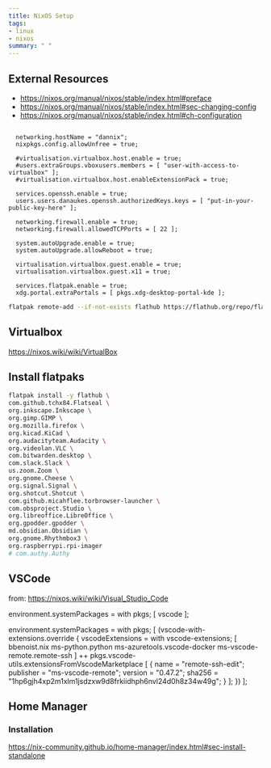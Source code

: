 ```yaml
---
title: NixOS Setup
tags:
- linux
- nixos
summary: " "
---
```


## External Resources

- <https://nixos.org/manual/nixos/stable/index.html#preface>
- <https://nixos.org/manual/nixos/stable/index.html#sec-changing-config>
- <https://nixos.org/manual/nixos/stable/index.html#ch-configuration>


```

  networking.hostName = "dannix";
  nixpkgs.config.allowUnfree = true;

  #virtualisation.virtualbox.host.enable = true;
  #users.extraGroups.vboxusers.members = [ "user-with-access-to-virtualbox" ];
  #virtualisation.virtualbox.host.enableExtensionPack = true;

  services.openssh.enable = true;
  users.users.danaukes.openssh.authorizedKeys.keys = [ "put-in-your-public-key-here" ];

  networking.firewall.enable = true;
  networking.firewall.allowedTCPPorts = [ 22 ];

  system.autoUpgrade.enable = true;
  system.autoUpgrade.allowReboot = true;

  virtualisation.virtualbox.guest.enable = true;
  virtualisation.virtualbox.guest.x11 = true;

  services.flatpak.enable = true;
  xdg.portal.extraPortals = [ pkgs.xdg-desktop-portal-kde ];

```


```bash
flatpak remote-add --if-not-exists flathub https://flathub.org/repo/flathub.flatpakrepo
```

## Virtualbox

https://nixos.wiki/wiki/VirtualBox

## Install flatpaks

```bash
flatpak install -y flathub \
com.github.tchx84.Flatseal \
org.inkscape.Inkscape \
org.gimp.GIMP \
org.mozilla.firefox \
org.kicad.KiCad \
org.audacityteam.Audacity \
org.videolan.VLC \
com.bitwarden.desktop \
com.slack.Slack \
us.zoom.Zoom \
org.gnome.Cheese \
org.signal.Signal \
org.shotcut.Shotcut \
com.github.micahflee.torbrowser-launcher \
com.obsproject.Studio \
org.libreoffice.LibreOffice \
org.gpodder.gpodder \
md.obsidian.Obsidian \
org.gnome.Rhythmbox3 \
org.raspberrypi.rpi-imager
# com.authy.Authy
```

## VSCode

from: <https://nixos.wiki/wiki/Visual_Studio_Code>


environment.systemPackages = with pkgs; [ vscode ];

environment.systemPackages = with pkgs; [
  (vscode-with-extensions.override {
    vscodeExtensions = with vscode-extensions; [
      bbenoist.nix
      ms-python.python
      ms-azuretools.vscode-docker
      ms-vscode-remote.remote-ssh
    ] ++ pkgs.vscode-utils.extensionsFromVscodeMarketplace [
      {
        name = "remote-ssh-edit";
        publisher = "ms-vscode-remote";
        version = "0.47.2";
        sha256 = "1hp6gjh4xp2m1xlm1jsdzxw9d8frkiidhph6nvl24d0h8z34w49g";
      }
    ];
  })
];


## Home Manager

### Installation

<https://nix-community.github.io/home-manager/index.html#sec-install-standalone>